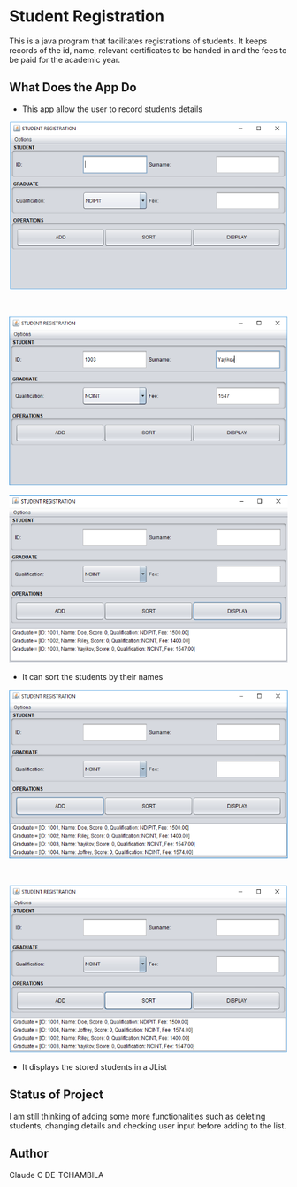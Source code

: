 # Student Registration
This is a java program that facilitates registrations of students.
It keeps records of the id, name, relevant certificates to be handed 
in and the fees to be paid for the academic year.

## What Does the App Do
* This app allow the user to record students details

![enter input](img/student_reg_1.PNG)

<br />

![enter input](img/student_reg_2.PNG)
<br />

![enter input](img/student_reg_3.PNG)

* It can sort the students by their names

![enter input](img/student_reg_4.PNG) 

<br />

![enter input](img/student_reg_5_sorted.PNG) 


* It displays the stored students in a JList

## Status of Project
I am still thinking of adding some more functionalities such as deleting students, changing details and
checking user input before adding to the list.

## Author
Claude C DE-TCHAMBILA

